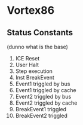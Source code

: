 # Vortex86

## Status Constants
(dunno what is the base)

1. ICE Reset
2. User Halt
3. Step execution
4. Inst BreakEvent
5. Event1 triggled by bus
6. Event1 triggled by cache
7. Event2 triggled by bus
8. Event2 triggled by cache
9. BreakEvent1 triggled
10. BreakEvent2 triggled
